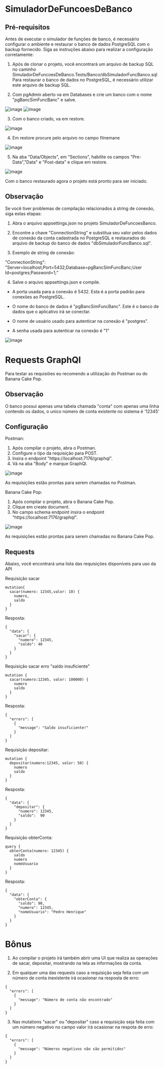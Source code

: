# SimuladorDeFuncoesDeBanco


## Pré-requisitos
Antes de executar o simulador de funções de banco, é necessário configurar o ambiente e restaurar o banco de dados PostgreSQL com o backup fornecido. Siga as instruções abaixo para realizar a configuração corretamente:

1. Após de clonar o projeto, você encontrará um arquivo de backup SQL no caminho SimuladorDeFuncoesDeBanco.Tests/Banco/dbSimuladorFuncBanco.sql 
Para restaurar o banco de dados no PostgreSQL, é necessário utilizar este arquivo de backup SQL.

2. Com pgAdmin aberto va em Databases e crie um banco com o nome "pgBancSimFuncBanc" e salve.

![image](https://user-images.githubusercontent.com/77450396/226703544-7a0d9630-9587-4e82-ad73-c9b78be3a082.png)
![image](https://user-images.githubusercontent.com/77450396/226703867-26d203d4-6b71-4026-84d2-fb11043dbc38.png)

3. Com o banco criado, va em restore.

![image](https://user-images.githubusercontent.com/77450396/226704322-570bee35-4d97-4e5a-8e16-72c9f99456fc.png)

4. Em restore procure pelo arquivo no campo filnemane 

![image](https://user-images.githubusercontent.com/77450396/226704939-a4e060f8-e473-4b1a-9a6f-4cf71d20112d.png)

5. Na aba "Data/Objects", em "Sections", habilite os campos "Pre-Data","Data" e "Post-data" e clique em restore.

![image](https://user-images.githubusercontent.com/77450396/226705895-4e206da6-3c15-493a-9d6b-95cfddad78b2.png)

Com o banco restaurado agora o projeto está pronto para ser iniciado.

## Observação

Se você tiver problemas de compilação relacionados à string de conexão, siga estas etapas:

1. Abra o arquivo appsettings.json no projeto SimuladorDeFuncoesBanco.

2. Encontre a chave "ConnectionString" e substitua seu valor pelos dados de conexão da conta cadastrada no PostgreSQL e restaurados do arquivo de backup do banco de dados "dbSimuladorFuncBanco.sql".

3. Exemplo de string de conexão:

"ConnectionString": "Server=localhost;Port=5432;Database=pgBancSimFuncBanc;User Id=postgres;Password=1;"

4. Salve o arquivo appsettings.json e compile.

- A porta usada para a conexão é 5432. Esta é a porta padrão para conexões ao PostgreSQL.

- O nome do banco de dados é "pgBancSimFuncBanc". Este é o banco de dados que o aplicativo irá se conectar.

- O nome de usuário usado para autenticar na conexão é "postgres".

- A senha usada para autenticar na conexão é "1"


![image](https://user-images.githubusercontent.com/77450396/226912821-09ce82f1-4e9f-4fe8-846b-b022c28f8c23.png)


# Requests GraphQl
Para testar as requisiões eu recomendo a utilização do Postman ou do Banana Cake Pop.

## Observação
O banco possui apenas uma tabela chamada "conta" com apenas uma linha contendo os dados, o unico número de conta existente no sistema é '12345'

## Configuração
Postman:
1. Após compilar o projeto, abra o Postman.
2. Configure o tipo da requisição para POST.
3. Insira o endpoint "https://localhost:7176/graphql".
4. Vá na aba "Body" e marque GraphQl.

![image](https://user-images.githubusercontent.com/77450396/226717694-6f313282-d072-47a7-9db9-b8b6932d8377.png)

As requisições estão prontas para serem chamadas no Postman.

Banana Cake Pop:
1. Após compilar o projeto, abra o Banana Cake Pop.
2. Clique em create document.
3. No campo schema endpoint insira o endpoint "https://localhost:7176/graphql".

![image](https://user-images.githubusercontent.com/77450396/226719213-dafa2ce8-77fc-4923-88b7-f349d8c5e5c6.png)

As requisições estão prontas para serem chamadas no Banana Cake Pop.

## Requests
Abaixo, você encontrará uma lista das requisições disponíveis para uso da API

Requisição sacar
```
mutation{
  sacar(numero: 12345,valor: 10) {
    numero,
    saldo
  }
}
```
Resposta:

```
{
  "data": {
    "sacar": {
      "numero": 12345,
      "saldo": 40
    }
  }
}
```

Requisição sacar erro "saldo insuficiente"

```
mutation {
  sacar(numero:12345, valor: 100000) {
    numero
    saldo
  }
}
```

Resposta:
```
{
  "errors": [
    {
      "message": "Saldo insuficiente!"
    }
  ]
}
```

Requisição depositar:

```
mutation {
  depositar(numero:12345, valor: 50) {
    numero
    saldo
  }
}
```
Resposta:

```
{
  "data": {
    "depositar": {
      "numero": 12345,
      "saldo":  90
    }
  }
}
```

Requisição obterConta:

```
query {
  obterConta(numero: 12345) {
    saldo
    numero
    nomeUsuario
  }
}
```
Resposta:

```
{
  "data": {
    "obterConta": {
      "saldo": 90,
      "numero": 12345,
      "nomeUsuario": "Pedro Henrique"
    }
  }
}
```

# Bônus

1. Ao compilar o projeto irá também abrir uma UI que realiza as operações de sacar, depositar, mostrando na tela as informações da conta.

2. Em qualquer uma das requests caso a requisição seja feita com um número de conta inexistente irá ocasionar na resposta de erro:

```
{
  "errors": [
    {
      "message": "Número de conta não encontrado"
    }
  ]
}
```
3. Nas mutations "sacar" ou "depositar" caso a requisição seja feita com um número  negativo no campo valor irá ocasionar na respota de erro:

```
{
  "errors": [
    {
      "message": "Números negativos não são permitidos"
    }
  ]
}
```
